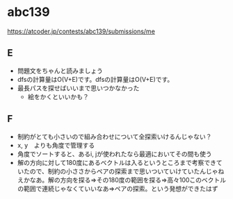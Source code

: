 # abc139

https://atcoder.jp/contests/abc139/submissions/me

## E

- 問題文をちゃんと読みましょう
- dfsの計算量はO(V+E)です。dfsの計算量はO(V+E)です。
- 最長パスを探せばいいまで思いつかなかった
  - 絵をかくといいかも？

## F

- 制約がとても小さいので組み合わせについて全探索いけるんじゃない？
- x, y　よりも角度で管理する
- 角度でソートすると、あるi, jが使われたなら最適においてその間も使う
- 解の方向に対して180度にあるベクトルは入るというところまで考察できていたので、制約の小ささからペアの探索まで思いついていけていたんじゃねえかなあ。解の方向を探る=>その180度の範囲を探る=>高々100このベクトルの範囲で連続じゃなくていいなあ=>ペアの探索。という発想ができたはず
